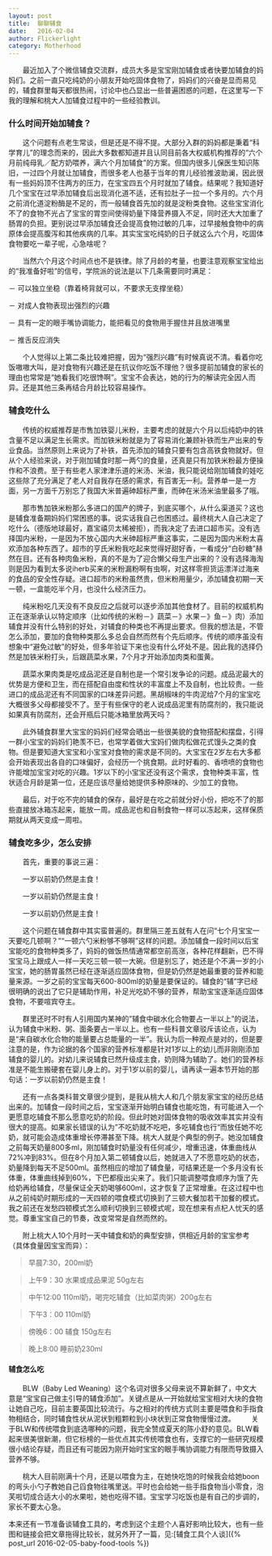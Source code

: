 ```yaml
---
layout: post
title:  聊聊辅食
date:   2016-02-04
author: Flickerlight
category: Motherhood
---
```

&emsp;&emsp;最近加入了个微信辅食交流群，成员大多是宝宝刚加辅食或者快要加辅食的妈妈们。之前一直只吃纯奶的小朋友开始吃固体食物了，妈妈们的兴奋是显而易见的，辅食群里每天都很热闹，讨论中也凸显出一些普遍困惑的问题，在这里写一下我的理解和桃大人加辅食过程中的一些经验教训。

### 什么时间开始加辅食？
&emsp;&emsp;这个问题有点老生常谈，但是还是不得不提。大部分入群的妈妈都是秉着“科学育儿”的理念而来的，因此大多数都知道并且认同目前各大权威机构推荐的“六个月前纯母乳／配方奶喂养，满六个月加辅食”的方案。但国内很多儿保医生知识陈旧，一过四个月就让加辅食，而很多老人也基于当年的育儿经验推波助澜，因此很有一些妈妈顶不住两方的压力，在宝宝四五个月时就加了辅食。结果呢？我知道好几个宝宝在过早添加辅食后出现消化道不适，还有拉肚子一拉一个多月的。六个月之前消化道淀粉酶是不足的，而一般辅食首先加的就是淀粉类食物。这些宝宝消化不了的食物不光占了宝宝的胃空间使得奶量下降营养摄入不足，同时还大大加重了肠胃的负担。更别说过早添加辅食还会提高食物过敏的几率，过早接触食物中的病原体会提高腹泻和其他疾病的几率。其实宝宝吃纯奶的日子就这么六个月，吃固体食物要吃一辈子呢，心急啥呢？

&emsp;&emsp;当然六个月这个时间点也不是铁律。除了月龄的考量，也要注意观察宝宝给出的“我准备好啦”的信号，学院派的说法是以下几条需要同时满足：

－ 可以独立坐稳（靠着椅背就可以，不要求无支撑坐稳）

－ 对成人食物表现出强烈的兴趣

－ 具有一定的眼手嘴协调能力，能把看见的食物用手握住并且放进嘴里

－ 推舌反应消失

&emsp;&emsp;个人觉得以上第二条比较难把握，因为“强烈兴趣”有时候真说不清。看着你吃饭嗷嗷大叫，是对食物有兴趣还是在抗议你吃饭不理他？很多提前加辅食的家长的理由也常常是“她看我们吃很馋啊”。宝宝不会表达，她的行为的解读完全因人而异。还是其他三条再结合月龄比较容易操作。

### 辅食吃什么

&emsp;&emsp;传统的权威推荐是市售加铁婴儿米粉，主要考虑的就是六个月以后纯奶中的铁含量不足以满足生长需求。而加铁米粉就是为了容易消化兼顾补铁而生产出来的专业食品。当然原则上来说为了补铁，首先添加的辅食只要有包含高铁食物就好。但从个人经验来说，对于刚加辅食时那一两勺的食量，还真是只有加铁米粉最方便操作和不浪费。至于有些老人家津津乐道的米汤、米油，我只能说给刚加辅食的娃吃这些除了充分满足了老人对自我存在感的需求，有百害无一利。营养单一是一方面，另一方面千万别忘了我国大米普遍砷超标严重，而砷在米汤米油里最多了哦。

&emsp;&emsp;那市售加铁米粉那么多进口的国产的牌子，到底买哪个，从什么渠道买？这也是辅食准备期妈妈们常困惑的事。说实话我自己也困惑过。最终桃大人自己决定了吃什么（德版地球最好，嘉宝禧贝太稀被拒），而我决定了去进口超市买。没有选择国内米粉，一是因为不放心国内大米砷超标严重这事实，二是因为国内米粉太喜欢添加各种东西了。超市的亨氏米粉我吃起来觉得好甜好香，一看成分“白砂糖”赫然在目。还有各种肉鱼米粉，真的不是为了迎合懒父母生产出来的？没有选择海淘则是因为看到太多说iherb买来的米粉漏粉啊有虫啊，对这样零担货运漂洋过海来的食品的安全性存疑。进口超市的米粉虽然贵，但米粉用量少，添加辅食初期一天一顿，一盒能吃半个月，也没什么经济压力。

&emsp;&emsp;纯米粉吃几天没有不良反应之后就可以逐步添加其他食材了。目前的权威机构正在逐渐承认以特定顺序（比如传统的米粉－》蔬菜－》水果－》鱼－》肉）添加辅食并没有什么特别的好处，对辅食的种类也不再提出要求。但我的想法是，不管怎么添加，要加的食物种类那么多总会自然而然有个先后顺序。传统的顺序虽没有想象中“避免过敏”的好处，但多年验证下来也没有什么坏处不是。因此我的选择仍然是加铁米粉打头，后跟蔬菜水果，7个月才开始添加肉类和蛋黄。

&emsp;&emsp;蔬菜水果肉类是吃成品泥还是自制也是一个常引发争论的问题。成品泥最大的优势是方便和卫生，而在搭配自由度和性状的丰富度上不及自制，也比较贵。一些进口的成品泥还有不同国家的口味差异问题。黑胡椒味的牛肉泥给7个月的宝宝吃大概很多父母都接受不了。至于有些保守的老人说成品泥里有防腐剂的，我只能说如果真有防腐剂，还会开瓶后只能冰箱里放两天吗？

&emsp;&emsp;此外辅食群里大宝宝的妈妈们经常会晒出一些很美貌的食物搭配和摆盘，引得一群小宝宝的妈妈们艳羡不已，也常学着做大宝妈们做肉松做花式馒头之类的食物。但是要知道大宝宝和小宝宝对食物的需求是不同的。大宝宝在2岁左右大多都会开始表现出各自的口味偏好，会经历一个挑食期。此时好看的、香喷喷的食物也许能增加宝宝对吃的兴趣。1岁以下的小宝宝还没有这个需求，食物种类丰富，性状适合月龄是第一位，还是应该尽量给她提供多种原味的、少加工的食物。

&emsp;&emsp;最后，对于吃不完的辅食的保存，最好是在吃之前就分好小份，把吃不了的那些直接放冰箱冻起来，能放一周。成品泥也和自制食物一样可以冻起来，这样保质期就从两天变成一周啦。


### 辅食吃多少，怎么安排

&emsp;&emsp;首先，重要的事说三遍：

&emsp;&emsp;一岁以前奶仍然是主食！

&emsp;&emsp;一岁以前奶仍然是主食！

&emsp;&emsp;一岁以前奶仍然是主食！

&emsp;&emsp;这个问题在辅食群中其实蛮普遍的。群里隔三差五就有人在问“七个月宝宝一天要吃几顿啊？”“一顿六勺米粉够不够啊”这样的问题。添加辅食一段时间以后宝宝能吃的食物种类多了，妈妈的做饭热情通常都空前高涨，各种花样翻新，巴不得宝宝马上跟成人一样一天吃三顿一顿一大碗。但是别忘了，她还是个不满一岁的小宝宝，她的肠胃虽然已经在逐渐适应固体食物，但是奶仍然是她最重要的营养和能量来源。一岁之前的宝宝每天600-800ml的奶量是要保证的。辅食的“辅”字已经很明确的说出了它只是辅助作用，补足光吃奶不够的营养，帮助宝宝逐渐适应固体食物，不要喧宾夺主。

&emsp;&emsp;群里还时不时有人引用国内某神的”辅食中碳水化合物要占一半以上”的说法，认为辅食中米粉、粥、面条要占一半以上。也有一些科普文章驳斥该论点，认为是“来自碳水化合物的能量要占总能量的一半”。我认为后一种观点是对的，但是要注意的是，作为论据的各个国家的营养标准都是针对1岁以上的幼儿而非刚刚添加辅食的婴儿的。对幼儿来说辅食已然升级成主食，奶则降为辅助了。她们的营养标准是不能生搬硬套在婴儿身上的。对于1岁以前的婴儿，请再读一遍本节开始的那句话：一岁以前奶仍然是主食！

&emsp;&emsp;还有一点各类科普文章很少提到，是我从桃大人和几个朋友家宝宝的经历总结出来的。加辅食一段时间之后，宝宝逐渐开始明白辅食也能吃饱，有可能进入一个更愿意吃辅食不那么愿意吃奶的阶段。但此时她对固体食物的吸收效率其实并没有很大的提高。如果家长错误的认为”不吃奶就不吃吧，多吃辅食也行“而放任她不吃奶，就可能会造成体重增长停滞甚至下降。桃大人就是个典型的例子。她没加辅食之前每天奶量800多ml，刚加辅食时奶量没有任何减少，增重迅速，体重曲线从72%冲到83%。但在8个月加入第二顿辅食以后，她就进入了不愿意吃奶的状态，奶量降到每天不足500ml。虽然相应的增加了辅食量，可结果还是一个多月没有长体重，体重曲线掉到60%，下巴都瘦出尖来了。我们只能调整喂食顺序为饿了先给奶再给辅食，尽量保证全天奶喝够600ml，这才恢复了正常增重。在这过程中也从之前纯奶时期形成的一天四顿的喂食模式切换到了三顿大餐加若干加餐的模式。我之前还在发愁四顿模式怎么顺利切换到三顿模式呢，现在想来有点杞人忧天的感觉。尊重宝宝自己的节奏，改变常常是自然而然的。

&emsp;&emsp;附上桃大人10个月时一天中辅食和奶的典型安排，供相近月龄的宝宝参考（具体食量因宝宝而异）：

>早晨7:30，200ml奶

>上午9：30 水果或成品果泥 50g左右

>中午12:00 110ml奶，喝完吃辅食（比如菜肉粥）200g左右

>下午3：00 110ml奶

>傍晚6：00 辅食 150g左右

>晚上8:00 睡前奶230ml

#### 辅食怎么吃

&emsp;&emsp;BLW（Baby Led Weaning）这个名词对很多父母来说不算新鲜了，中文大意是“宝宝自己做主引导的辅食添加”。关键点是从一开始就给宝宝相对大块的食物让她自己吃，目前主要英国比较流行。与之相对的传统方式则主要是喂食和手指食物相结合，同时辅食性状从泥状到粗颗粒到小块状到正常食物慢慢过渡。
&emsp;&emsp;关于BLW和传统喂食到底选哪种的问题，我完全赞成夏天的陈小舒的意见。BLW看起来很美很新潮，但它标榜的一些优点其实传统喂食也有，支撑它的一些研究规模很小结论存疑，而且还有可能因为刚开始时宝宝的眼手嘴协调能力有限而导致摄入营养不够。

&emsp;&emsp;桃大人目前刚满十个月，还是以喂食为主，在她快吃饱的时候我会给她boon的弯头小勺子教她自己舀食物往嘴里送。平时也会给她一些手指食物当小零食，泡芙啦切成合适大小的水果啦，她也吃得不错。宝宝学习吃饭也是有自己的步调的，家长不要太心急。

本来还有一节准备谈辅食工具的，考虑到这个主题个人喜好影响比较大，也有一些图和链接会把文章拖得比较长，就另外开了一篇，见:[辅食工具个人谈]({% post_url 2016-02-05-baby-food-tools %})

